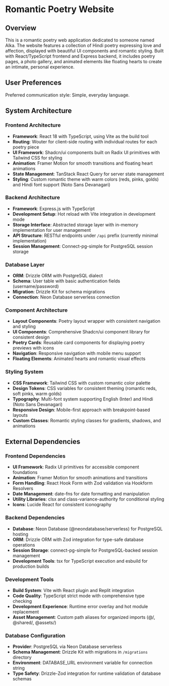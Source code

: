 # Romantic Poetry Website

## Overview

This is a romantic poetry web application dedicated to someone named Alka. The website features a collection of Hindi poetry expressing love and affection, displayed with beautiful UI components and romantic styling. Built with React/TypeScript frontend and Express backend, it includes poetry pages, a photo gallery, and animated elements like floating hearts to create an intimate, personal experience.

## User Preferences

Preferred communication style: Simple, everyday language.

## System Architecture

### Frontend Architecture
- **Framework**: React 18 with TypeScript, using Vite as the build tool
- **Routing**: Wouter for client-side routing with individual routes for each poetry piece
- **UI Framework**: Shadcn/ui components built on Radix UI primitives with Tailwind CSS for styling
- **Animation**: Framer Motion for smooth transitions and floating heart animations
- **State Management**: TanStack React Query for server state management
- **Styling**: Custom romantic theme with warm colors (reds, pinks, golds) and Hindi font support (Noto Sans Devanagari)

### Backend Architecture
- **Framework**: Express.js with TypeScript
- **Development Setup**: Hot reload with Vite integration in development mode
- **Storage Interface**: Abstracted storage layer with in-memory implementation for user management
- **API Structure**: RESTful endpoints under `/api` prefix (currently minimal implementation)
- **Session Management**: Connect-pg-simple for PostgreSQL session storage

### Database Layer
- **ORM**: Drizzle ORM with PostgreSQL dialect
- **Schema**: User table with basic authentication fields (username/password)
- **Migration**: Drizzle Kit for schema migrations
- **Connection**: Neon Database serverless connection

### Component Architecture
- **Layout Components**: Poetry layout wrapper with consistent navigation and styling
- **UI Components**: Comprehensive Shadcn/ui component library for consistent design
- **Poetry Cards**: Reusable card components for displaying poetry previews with icons
- **Navigation**: Responsive navigation with mobile menu support
- **Floating Elements**: Animated hearts and romantic visual effects

### Styling System
- **CSS Framework**: Tailwind CSS with custom romantic color palette
- **Design Tokens**: CSS variables for consistent theming (romantic reds, soft pinks, warm golds)
- **Typography**: Multi-font system supporting English (Inter) and Hindi (Noto Sans Devanagari)
- **Responsive Design**: Mobile-first approach with breakpoint-based layouts
- **Custom Classes**: Romantic styling classes for gradients, shadows, and animations

## External Dependencies

### Frontend Dependencies
- **UI Framework**: Radix UI primitives for accessible component foundations
- **Animation**: Framer Motion for smooth animations and transitions
- **Form Handling**: React Hook Form with Zod validation via Hookform Resolvers
- **Date Management**: date-fns for date formatting and manipulation
- **Utility Libraries**: clsx and class-variance-authority for conditional styling
- **Icons**: Lucide React for consistent iconography

### Backend Dependencies
- **Database**: Neon Database (@neondatabase/serverless) for PostgreSQL hosting
- **ORM**: Drizzle ORM with Zod integration for type-safe database operations
- **Session Storage**: connect-pg-simple for PostgreSQL-backed session management
- **Development Tools**: tsx for TypeScript execution and esbuild for production builds

### Development Tools
- **Build System**: Vite with React plugin and Replit integration
- **Code Quality**: TypeScript strict mode with comprehensive type checking
- **Development Experience**: Runtime error overlay and hot module replacement
- **Asset Management**: Custom path aliases for organized imports (@/, @shared/, @assets/)

### Database Configuration
- **Provider**: PostgreSQL via Neon Database serverless
- **Schema Management**: Drizzle Kit with migrations in `/migrations` directory
- **Environment**: DATABASE_URL environment variable for connection string
- **Type Safety**: Drizzle-Zod integration for runtime validation of database schemas